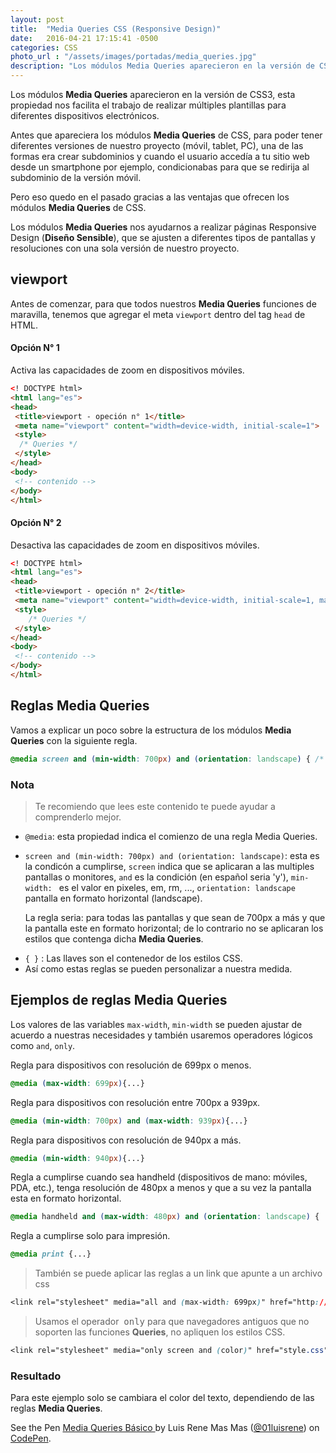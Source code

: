 ```yaml
---
layout: post
title:  "Media Queries CSS (Responsive Design)"
date:   2016-04-21 17:15:41 -0500
categories: CSS 
photo_url : "/assets/images/portadas/media_queries.jpg"
description: "Los módulos Media Queries aparecieron en la versión de CSS3, esta propiedad nos facilita el trabajo de realizar múltiples plantillas"
---
```

Los módulos **Media Queries** aparecieron en la versión de CSS3, esta propiedad nos facilita el trabajo de realizar múltiples plantillas para diferentes dispositivos electrónicos.

Antes que apareciera los módulos **Media Queries** de CSS, para poder tener diferentes versiones de nuestro proyecto (móvil, tablet, PC), una de las formas era crear subdominios y cuando el usuario accedía a tu sitio web desde un smartphone por ejemplo, condicionabas para que se redirija al subdominio de la versión móvil.

Pero eso quedo en el pasado gracias a las ventajas que ofrecen los módulos **Media Queries** de CSS.

Los módulos **Media Queries** nos ayudarnos a realizar páginas Responsive Design (**Diseño Sensible**), que se ajusten a diferentes tipos de pantallas y resoluciones con una sola versión de nuestro proyecto.

## viewport

Antes de comenzar, para que todos nuestros **Media Queries** funciones de maravilla, tenemos que agregar el meta `viewport` dentro del tag `head` de HTML.

#### Opción N° 1

Activa las capacidades de zoom en dispositivos móviles.

```html
<! DOCTYPE html> 
<html lang="es">
<head>
 <title>viewport - opeción n° 1</title>
 <meta name="viewport" content="width=device-width, initial-scale=1">
 <style>
  /* Queries */
 </style>
</head>
<body>
 <!-- contenido -->
</body>
</html>
```

#### Opción N° 2

Desactiva las capacidades de zoom en dispositivos móviles.

```html
<! DOCTYPE html> 
<html lang="es">
<head>
 <title>viewport - opeción n° 2</title>
 <meta name="viewport" content="width=device-width, initial-scale=1, maximum-scale=1, user-scalable=no">
 <style>
	/* Queries */
 </style>
</head>
<body>
 <!-- contenido -->
</body>
</html>
```

## Reglas Media Queries

Vamos a explicar un poco sobre la estructura de los módulos **Media Queries** con la siguiente regla.

```css
@media screen and (min-width: 700px) and (orientation: landscape) { /* Estilos CSS */ }
```

### Nota 

> Te recomiendo que lees este contenido te puede ayudar a comprenderlo mejor.

<ul class="lista-desordenada">
	<li>
	<code>@media</code>: esta propiedad indica el comienzo de una regla Media Queries.
	</li>
	<li>
	<p>
	<code>screen and (min-width: 700px) and (orientation: landscape)</code>: esta es la condicón a cumplirse, <code>screen</code> indica que se aplicaran a las multiples pantallas o monitores, <code>and</code> es la condición (en español seria 'y'), <code>min-width: </code> es el valor en pixeles, em, rm, ..., <code>orientation: landscape</code> pantalla en formato horizontal (landscape).
	</p>	
	<p>
	La regla seria: para todas las pantallas y que sean de 700px a más y que la pantalla este en formato horizontal; de lo contrario no se aplicaran los estilos que contenga dicha <b>Media Queries</b>.
	</p>
	</li>
	<li>
	<code>{ }</code> : Las llaves son el contenedor de los estilos CSS.
	</li>
	<li>Así como estas reglas se pueden personalizar a nuestra medida.</li>
</ul>

## Ejemplos de reglas Media Queries

Los valores de las variables `max-width`, `min-width` se pueden ajustar de acuerdo a nuestras necesidades y también usaremos operadores lógicos como `and`, `only`.

Regla para dispositivos con resolución de 699px o menos.

```css
@media (max-width: 699px){...}
```
Regla para dispositivos con resolución entre 700px a 939px.

```css
@media (min-width: 700px) and (max-width: 939px){...}
```

Regla para dispositivos con resolución de 940px a más.

```css
@media (min-width: 940px){...}
```

Regla a cumplirse cuando sea handheld (dispositivos de mano: móviles, PDA, etc.), tenga resolución de 480px a menos y que a su vez la pantalla esta en formato horizontal.

```css
@media handheld and (max-width: 480px) and (orientation: landscape) { ... }
```

Regla a cumplirse solo para impresión.

```css
@media print {...}
```

> También se puede aplicar las reglas a un link que apunte a un archivo css

```css
<link rel="stylesheet" media="all and (max-width: 699px)" href="http://01luisrene.com/estilos-max-699px.css" />
```
> Usamos el operador  &nbsp;<kbd>only</kbd> para que navegadores antiguos que no soporten las funciones **Queries**, no apliquen los estilos CSS.

```css
<link rel="stylesheet" media="only screen and (color)" href="style.css" />
```

### Resultado 

Para este ejemplo solo se cambiara el color del texto, dependiendo de las reglas **Media Queries**.

<p data-height="266" data-theme-id="0" data-slug-hash="pyZEdp" data-default-tab="result" data-user="01luisrene" data-embed-version="2" class="codepen">See the Pen <a href="http://codepen.io/01luisrene/pen/pyZEdp/">Media Queries Básico </a> by Luis Rene Mas Mas (<a href="http://codepen.io/01luisrene">@01luisrene</a>) on <a href="http://codepen.io">CodePen</a>.</p>
